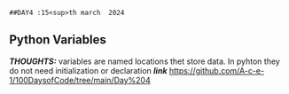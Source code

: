     ##DAY4 :15<sup>th march  2024
## Python Variables
***THOUGHTS:*** variables are named locations thet store data. In pyhton they do not need initialization or declaration
***link***  https://github.com/A-c-e-1/100DaysofCode/tree/main/Day%204
